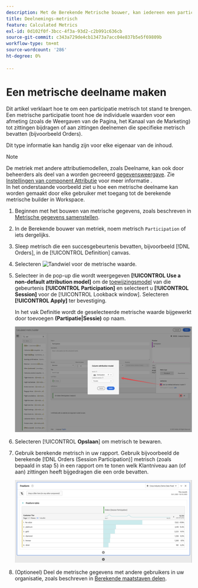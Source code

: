 ```yaml
---
description: Met de Berekende Metrische bouwer, kan iedereen een participatie metrisch tot stand brengen.
title: Deelnemings-metrisch
feature: Calculated Metrics
exl-id: 0d102f0f-3bcc-4f3a-93d2-c2b991c636cb
source-git-commit: c343a729de4cb13473a7acc04e837b5e5f69809b
workflow-type: tm+mt
source-wordcount: '286'
ht-degree: 0%

---
```


# Een metrische deelname maken

Dit artikel verklaart hoe te om een participatie metrisch tot stand te brengen. Een metrische participatie toont hoe de individuele waarden voor een afmeting (zoals de Weergaven van de Pagina, het Kanaal van de Marketing) tot zittingen bijdragen of aan zittingen deelnemen die specifieke metrisch bevatten (bijvoorbeeld Orders).

Dit type informatie kan handig zijn voor elke eigenaar van de inhoud.

>[!NOTE]
>
>De metriek met andere attributiemodellen, zoals Deelname, kan ook door beheerders als deel van a worden gecreeerd [gegevensweergave](https://experienceleague.adobe.com/docs/analytics-platform/using/cja-dataviews/data-views.html). Zie [Instellingen van component Attributie](../../../data-views/component-settings/attribution.md) voor meer informatie .<br/>In het onderstaande voorbeeld ziet u hoe een metrische deelname kan worden gemaakt door elke gebruiker met toegang tot de berekende metrische builder in Workspace.


1. Beginnen met het bouwen van metrische gegevens, zoals beschreven in [Metrische gegevens samenstellen](/help/components/calc-metrics/cm-workflow/cm-build-metrics.md).
1. In de Berekende bouwer van metriek, noem metrisch `Participation` of iets dergelijks.
1. Sleep metrisch die een succesgebeurtenis bevatten, bijvoorbeeld [!DNL Orders], in de [!UICONTROL Definition] canvas.
1. Selecteren ![Tandwiel](https://spectrum.adobe.com/static/icons/workflow_18/Smock_Settings_18_N.svg) voor de metrische waarde.
1. Selecteer in de pop-up die wordt weergegeven **[!UICONTROL Use a non-default attribution model]** om de [toewijzingsmodel](/help/components/calc-metrics/cm-workflow/m-metric-type-alloc.md) van die gebeurtenis **[!UICONTROL Participation]** en selecteert u **[!UICONTROL Session]** voor de [!UICONTROL Lookback window]. Selecteren **[!UICONTROL Apply]** ter bevestiging.

   In het vak Definitie wordt de geselecteerde metrische waarde bijgewerkt door toevoegen  **(Partipatie|Sessie)** op naam.

   ![popup met kolomkenmerkmodel waarin Deelname is geselecteerd als het model en de sessie die zijn geselecteerd voor het venster Opzoeken.](assets/participation-setup.png)



1. Selecteren [!UICONTROL **Opslaan**] om metrisch te bewaren.
1. Gebruik berekende metrisch in uw rapport. Gebruik bijvoorbeeld de berekende [!DNL Orders (Session Participation)] metrisch (zoals bepaald in stap 5) in een rapport om te tonen welk Klantniveau aan (of aan) zittingen heeft bijgedragen die een orde bevatten.

   ![Vrije-vormentabel met vermelding van Klantniveau en Orders.](assets/participation-pages-customer-tier.png)

1. (Optioneel) Deel de metrische gegevens met andere gebruikers in uw organisatie, zoals beschreven in [Berekende maatstaven delen](/help/components/calc-metrics/cm-workflow/cm-sharing.md).
